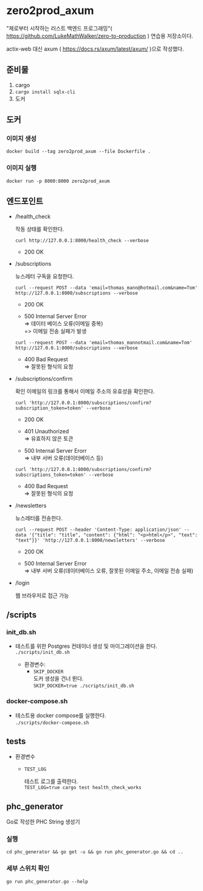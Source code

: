 # zero2prod_axum

"제로부터 시작하는 러스트 백엔드 프로그래밍"( <https://github.com/LukeMathWalker/zero-to-production> ) 연습용 저장소이다.

actix-web 대신 axum ( <https://docs.rs/axum/latest/axum/> )으로 작성했다.

## 준비물

1. cargo
1. `cargo install sqlx-cli`
1. 도커

## 도커

### 이미지 생성

`docker build --tag zero2prod_axum --file Dockerfile .`

### 이미지 실행

`docker run -p 8000:8000 zero2prod_axum`

## 엔드포인트

- /health_check

  작동 상태를 확인한다.

  `curl http://127.0.0.1:8000/health_check --verbose`

  - 200 OK

- /subscriptions

  뉴스레터 구독을 요청한다.

  `curl --request POST --data 'email=thomas_mann@hotmail.com&name=Tom' http://127.0.0.1:8000/subscriptions --verbose`

  - 200 OK

  - 500 Internal Server Error\
    => 데이터 베이스 오류(이메일 중복)\
    => 이메일 전송 실패가 발생

  `curl --request POST --data 'email=thomas_mannotmail.com&name=Tom' http://127.0.0.1:8000/subscriptions --verbose`

  - 400 Bad Request\
    => 잘못된 형식의 요청

- /subscriptions/confirm

  확인 이메일의 링크를 통해서 이메일 주소의 유효성을 확인한다.

  `curl 'http://127.0.0.1:8000/subscriptions/confirm?subscription_token=token' --verbose`

  - 200 OK

  - 401 Unauthorized\
    => 유효하지 않은 토큰

  - 500 Internal Server Erorr\
    => 내부 서버 오류(데이터베이스 등)

  `curl 'http://127.0.0.1:8000/subscriptions/confirm?subscriptions_token=token' --verbose`

  - 400 Bad Request\
    => 잘못된 형식의 요청

- /newsletters

  뉴스레터를 전송한다.

  `curl --request POST --header 'Content-Type: application/json' --data '{"title": "title", "content": {"html": "<p>html</p>", "text": "text"}}' 'http://127.0.0.1:8000/newsletters' --verbose`

  - 200 OK

  - 500 Internal Server Error\
    => 내부 서버 오류(데이터베이스 오류, 잘못된 이메일 주소, 이메일 전송 실패)

- /login

  웹 브라우저로 접근 가능

## /scripts

### init_db.sh

- 테스트를 위한 Postgres 컨테이너 생성 및 마이그레이션을 한다.  
  `./scripts/init_db.sh`

  - 환경변수:
    - `SKIP_DOCKER`\
      도커 생성을 건너 뛴다.  
       `SKIP_DOCKER=true ./scripts/init_db.sh`

### docker-compose.sh

- 테스트용 docker compose를 실행한다.  
  `./scripts/docker-compose.sh`

## tests

- 환경변수

  - `TEST_LOG`

    테스트 로그를 출력한다.  
    `TEST_LOG=true cargo test health_check_works`

## phc_generator

Go로 작성한 PHC String 생성기

### 실행

```
cd phc_generator && go get -u && go run phc_generator.go && cd ..
```

### 세부 스위치 확인

`go run phc_generator.go --help`
